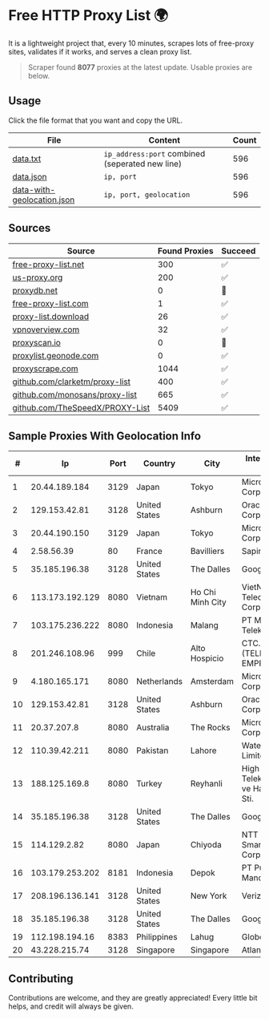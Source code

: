 
# Free HTTP Proxy List 🌍

It is a lightweight project that, every 10 minutes, scrapes lots of free-proxy sites, validates if it works, and serves a clean proxy list.


> Scraper found **8077** proxies at the latest update. Usable proxies are below.

## Usage

Click the file format that you want and copy the URL.


|File|Content|Count|
|----|-------|-----|
|[data.txt](https://raw.githubusercontent.com/themiralay/Proxy-List-World/master/data.txt)|`ip_address:port` combined (seperated new line)|596|
|[data.json](https://raw.githubusercontent.com/themiralay/Proxy-List-World/master/data.json)|`ip, port`|596|
|[data-with-geolocation.json](https://raw.githubusercontent.com/themiralay/Proxy-List-World/master/data-with-geolocation.json)|`ip, port, geolocation`|596|

## Sources

|Source|Found Proxies|Succeed|
|------|-------------|-------|
|[free-proxy-list.net](https://free-proxy-list.net)|300|✅|
|[us-proxy.org](https://www.us-proxy.org)|200|✅|
|[proxydb.net](http://proxydb.net)|0|🚫|
|[free-proxy-list.com](https://free-proxy-list.com/?page=&port=&type%5B%5D=http&type%5B%5D=https&up_time=0&search=Search)|1|✅|
|[proxy-list.download](https://www.proxy-list.download/HTTP)|26|✅|
|[vpnoverview.com](https://vpnoverview.com/privacy/anonymous-browsing/free-proxy-servers)|32|✅|
|[proxyscan.io](https://www.proxyscan.io)|0|🚫|
|[proxylist.geonode.com](https://proxylist.geonode.com/api/proxy-list?limit=300&page=1&sort_by=lastChecked&sort_type=desc&protocols=http,https)|0|✅|
|[proxyscrape.com](https://api.proxyscrape.com/v2/?request=displayproxies&protocol=http&timeout=10000&country=all&ssl=all&anonymity=all)|1044|✅|
|[github.com/clarketm/proxy-list](https://raw.githubusercontent.com/clarketm/proxy-list/master/proxy-list-raw.txt)|400|✅|
|[github.com/monosans/proxy-list](https://raw.githubusercontent.com/monosans/proxy-list/main/proxies/http.txt)|665|✅|
|[github.com/TheSpeedX/PROXY-List](https://raw.githubusercontent.com/TheSpeedX/PROXY-List/master/http.txt)|5409|✅|


## Sample Proxies With Geolocation Info

|#|Ip|Port|Country|City|Internet Service Provider|
|-|--|----|-------|----|-------------------------|
|1|20.44.189.184|3129|Japan|Tokyo|Microsoft Corporation|
|2|129.153.42.81|3128|United States|Ashburn|Oracle Corporation|
|3|20.44.190.150|3129|Japan|Tokyo|Microsoft Corporation|
|4|2.58.56.39|80|France|Bavilliers|Sapinet|
|5|35.185.196.38|3128|United States|The Dalles|Google LLC|
|6|113.173.192.129|8080|Vietnam|Ho Chi Minh City|VietNam Post and Telecom Corporation|
|7|103.175.236.222|8080|Indonesia|Malang|PT Marva Global Telekomunikasi|
|8|201.246.108.96|999|Chile|Alto Hospicio|CTC. CORP S.A. (TELEFONICA EMPRESAS)|
|9|4.180.165.171|8080|Netherlands|Amsterdam|Microsoft Corporation|
|10|129.153.42.81|3128|United States|Ashburn|Oracle Corporation|
|11|20.37.207.8|8080|Australia|The Rocks|Microsoft Corporation|
|12|110.39.42.211|8080|Pakistan|Lahore|Wateen Telecom Limited|
|13|188.125.169.8|8080|Turkey|Reyhanli|High Speed Telekomunikasyon ve Hab. Hiz. Ltd. Sti.|
|14|35.185.196.38|3128|United States|The Dalles|Google LLC|
|15|114.129.2.82|8080|Japan|Chiyoda|NTT SmartConnect Corporation|
|16|103.179.253.202|8181|Indonesia|Depok|PT Pusaka Kreasi Mandiri|
|17|208.196.136.141|3128|United States|New York|Verizon Business|
|18|35.185.196.38|3128|United States|The Dalles|Google LLC|
|19|112.198.194.16|8383|Philippines|Lahug|Globe Telecom|
|20|43.228.215.74|3128|Singapore|Singapore|Atlantic.net, Inc.|



## Contributing

Contributions are welcome, and they are greatly appreciated! Every
little bit helps, and credit will always be given.

